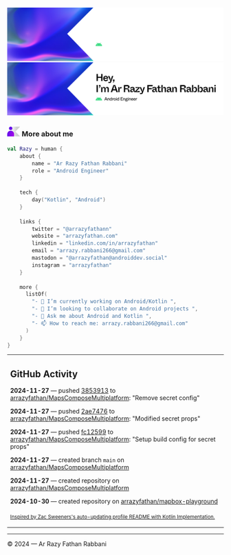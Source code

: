 ![Ar Razy Fathan Rabbani Banner](https://github.com/arrazyfathan/arrazyfathan/blob/main/media/banner-dark.png#gh-dark-mode-only)
![Ar Razy Fathan Rabbani Banner](https://github.com/arrazyfathan/arrazyfathan/blob/main/media/banner-light.png#gh-light-mode-only)

### <img width="30" alt="about" src="https://github.com/arrazyfathan/arrazyfathan/blob/main/media/about.png"> More about me

```kotlin
val Razy = human {
    about {
        name = "Ar Razy Fathan Rabbani"
        role = "Android Engineer"
    }

    tech {
        day("Kotlin", "Android")
    }

    links {
        twitter = "@arrazyfathann"
        website = "arrazyfathan.com"
        linkedin = "linkedin.com/in/arrazyfathan"
        email = "arrazy.rabbani266@gmail.com"
        mastodon = "@arrazyfathan@androiddev.social"
        instagram = "arrazyfathan"
    }

    more {
      listOf(
        "- 🔭 I’m currently working on Android/Kotlin ",
        "- 👯 I’m looking to collaborate on Android projects ",
        "- 💬 Ask me about Android and Kotlin ",
        "- 📫 How to reach me: arrazy.rabbani266@gmail.com"
      )
    }
}
```


<table><tr><td valign="top" width="100%">    

## GitHub Activity

**2024-11-27** — pushed [3853913](https://github.com/arrazyfathan/MapsComposeMultiplatform/commits/38539132edda6cc47fbeb8d03075018bde2d8504) to [arrazyfathan/MapsComposeMultiplatform](https://github.com/arrazyfathan/MapsComposeMultiplatform): "Remove secret config"

**2024-11-27** — pushed [2ae7476](https://github.com/arrazyfathan/MapsComposeMultiplatform/commits/2ae7476261c4d242685c2d1b0711aa529806aada) to [arrazyfathan/MapsComposeMultiplatform](https://github.com/arrazyfathan/MapsComposeMultiplatform): "Modified secret props"

**2024-11-27** — pushed [fc12599](https://github.com/arrazyfathan/MapsComposeMultiplatform/commits/fc12599d6cb4fa09b5a90fa4b33a9498d09c4c5f) to [arrazyfathan/MapsComposeMultiplatform](https://github.com/arrazyfathan/MapsComposeMultiplatform): "Setup build config for secret props"

**2024-11-27** — created branch `main` on [arrazyfathan/MapsComposeMultiplatform](https://github.com/arrazyfathan/MapsComposeMultiplatform)

**2024-11-27** — created repository on [arrazyfathan/MapsComposeMultiplatform](https://github.com/arrazyfathan/MapsComposeMultiplatform)

**2024-10-30** — created repository on [arrazyfathan/mapbox-playground](https://github.com/arrazyfathan/mapbox-playground)
                
<sub><a href="https://github.com/ZacSweers/ZacSweers/">Inspired by Zac Sweeners's auto-updating profile README with Kotlin Implementation.</a></sub>
</table>

<!--START_SECTION:waka-->
<!--END_SECTION:waka-->

---
© 2024 — Ar Razy Fathan Rabbani